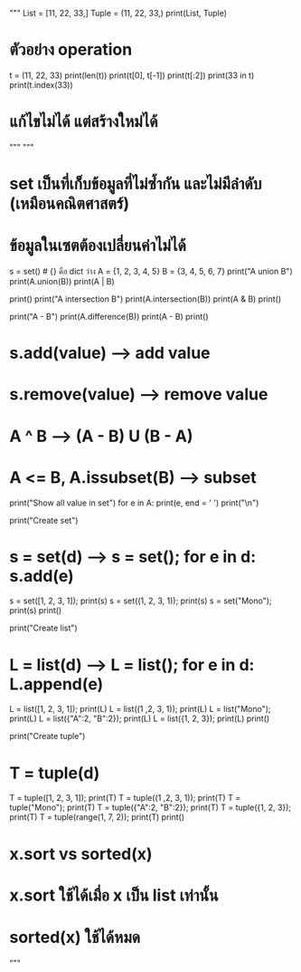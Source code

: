 """
List = [11, 22, 33,]
Tuple = (11, 22, 33,)
print(List, Tuple)

# ตัวอย่าง operation
t = (11, 22, 33)
print(len(t))
print(t[0], t[-1])
print(t[:2])
print(33 in t)
print(t.index(33))

# แก้ไขไม่ได้ แต่สร้างใหม่ได้
"""
"""
# set เป็นที่เก็บข้อมูลที่ไม่ซ้ำกัน และไม่มีลำดับ (เหมือนคณิตศาสตร์)
# ข้อมูลในเซตต้องเปลี่ยนค่าไม่ได้
s = set() # {} คือ dict ว่าง
A = {1, 2, 3, 4, 5}
B = {3, 4, 5, 6, 7}
print("A union B")
print(A.union(B))
print(A | B)

print()
print("A intersection B")
print(A.intersection(B))
print(A & B)
print()

print("A - B")
print(A.difference(B))
print(A - B)
print()

# s.add(value) --> add value
# s.remove(value) --> remove value
# A ^ B --> (A - B) U (B - A)
# A <= B, A.issubset(B) --> subset

print("Show all value in set")
for e in A: print(e, end = ' ')
print("\n")

print("Create set")
# s = set(d) --> s = set(); for e in d: s.add(e)
s = set([1, 2, 3, 1]);     print(s)
s = set((1, 2, 3, 1));     print(s)
s = set("Mono");           print(s)
print()

print("Create list")
# L = list(d) --> L = list(); for e in d: L.append(e)
L = list([1, 2, 3, 1]);    print(L)
L = list((1 ,2, 3, 1));    print(L)
L = list("Mono");          print(L)
L = list({"A":2, "B":2});  print(L)
L = list({1, 2, 3});       print(L)
print()

print("Create tuple")
# T = tuple(d) 
T = tuple([1, 2, 3, 1]);   print(T)
T = tuple((1 ,2, 3, 1));   print(T)
T = tuple("Mono");         print(T)
T = tuple({"A":2, "B":2}); print(T)
T = tuple({1, 2, 3});      print(T)
T = tuple(range(1, 7, 2)); print(T)
print()

# x.sort vs sorted(x)
# x.sort ใช้ได้เมื่อ x เป็น list เท่านั้น
# sorted(x) ใช้ได้หมด
"""
